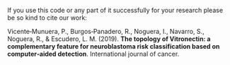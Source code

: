 If you use this code or any part of it successfully for your research please be so kind to cite our work:

Vicente‐Munuera, P., Burgos‐Panadero, R., Noguera, I., Navarro, S., Noguera, R., & Escudero, L. M. (2019). __The topology of Vitronectin: a complementary feature for neuroblastoma risk classification based on computer‐aided detection__. International journal of cancer.
